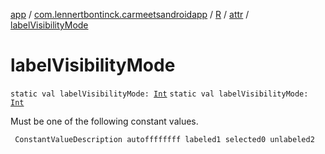 [app](../../../index.md) / [com.lennertbontinck.carmeetsandroidapp](../../index.md) / [R](../index.md) / [attr](index.md) / [labelVisibilityMode](./label-visibility-mode.md)

# labelVisibilityMode

`static val labelVisibilityMode: `[`Int`](https://kotlinlang.org/api/latest/jvm/stdlib/kotlin/-int/index.html)
`static val labelVisibilityMode: `[`Int`](https://kotlinlang.org/api/latest/jvm/stdlib/kotlin/-int/index.html)

Must be one of the following constant values.

     ConstantValueDescription autoffffffff labeled1 selected0 unlabeled2


